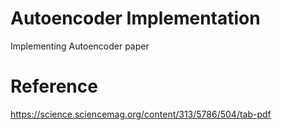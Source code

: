 # Autoencoder Implementation
 Implementing Autoencoder paper 

# Reference
https://science.sciencemag.org/content/313/5786/504/tab-pdf
